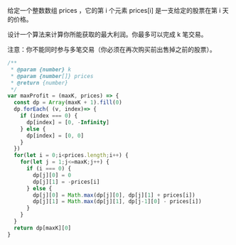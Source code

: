 
给定一个整数数组 prices ，它的第 i 个元素 prices[i] 是一支给定的股票在第 i 天的价格。

设计一个算法来计算你所能获取的最大利润。你最多可以完成 k 笔交易。

注意：你不能同时参与多笔交易（你必须在再次购买前出售掉之前的股票）。

```js
/**
 * @param {number} k
 * @param {number[]} prices
 * @return {number}
 */
var maxProfit = (maxK, prices) => {
  const dp = Array(maxK + 1).fill(0)
  dp.forEach( (v, index)=> {
    if (index === 0) {
      dp[index] = [0, -Infinity]
    } else {
      dp[index] = [0, 0]
    }
  })
  for(let i = 0;i<prices.length;i++) {
    for(let j = 1;j<=maxK;j++) {
      if (i === 0) {
        dp[j][0] = 0
        dp[j][1] = -prices[i]
      } else {
        dp[j][0] = Math.max(dp[j][0], dp[j][1] + prices[i])
        dp[j][1] = Math.max(dp[j][1], dp[j-1][0] - prices[i])
      }
    }
  }
  return dp[maxK][0]
}
```